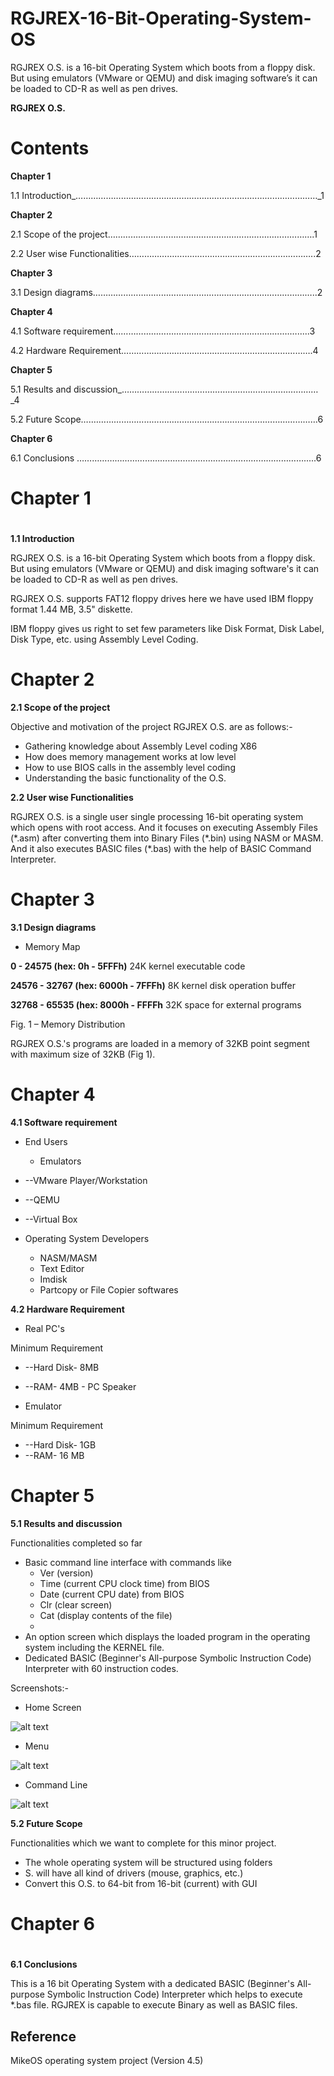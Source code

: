 # RGJREX-16-Bit-Operating-System-OS
RGJREX O.S. is a 16-bit Operating System which boots from a floppy disk. But using emulators (VMware or QEMU) and disk imaging software’s it can be loaded to CD-R as well as pen drives.


**RGJREX O.S.**

# Contents



**Chapter 1**

1.1 Introduction_……………………………………………………………………………………_1

**Chapter 2**

2.1 Scope of the project……………………………………………………………………….1

2.2 User wise Functionalities………………………………………………………………..2

**Chapter 3**

3.1 Design diagrams……………………………………………………………………………..2



**Chapter 4**

4.1 Software requirement………………………………………………………….…….....3

4.2 Hardware Requirement………………………………………………………………….4



**Chapter 5**

5.1 Results and discussion_……………………………………………………………………_4

5.2 Future Scope….………………………………………………………………………………6

**Chapter 6**

6.1 Conclusions ……………………………………………………………………………….....6

# Chapter 1

#

**1.1 Introduction**

RGJREX O.S. is a 16-bit Operating System which boots from a floppy disk. But using emulators (VMware or QEMU) and disk imaging software&#39;s it can be loaded to CD-R as well as pen drives.

RGJREX O.S. supports FAT12 floppy drives here we have used IBM floppy format 1.44 MB, 3.5&quot; diskette.

IBM floppy gives us right to set few parameters like Disk Format, Disk Label, Disk Type, etc. using Assembly Level Coding.

#

#

# Chapter 2

**2.1 Scope of the project**

Objective and motivation of the project RGJREX O.S. are as follows:-

- Gathering knowledge about Assembly Level coding X86
- How does memory management works at low level
- How to use BIOS calls in the assembly level coding
- Understanding the basic functionality of the O.S.



**2.2 User wise Functionalities**

RGJREX O.S. is a single user single processing 16-bit operating system which opens with root access. And it focuses on executing Assembly Files (\*.asm) after converting them into Binary Files (\*.bin) using NASM or MASM. And it also executes BASIC files (\*.bas) with the help of BASIC Command Interpreter.

#

# Chapter 3

**3.1 Design diagrams**

- Memory Map

**0 - 24575 (hex: 0h - 5FFFh)**
24K kernel executable code

**24576 - 32767 (hex: 6000h - 7FFFh)**
8K kernel disk operation buffer 

**32768 - 65535 (hex: 8000h - FFFFh**
32K space for external programs

Fig. 1 – Memory Distribution

RGJREX O.S.&#39;s programs are loaded in a memory of 32KB point segment with maximum size of 32KB (Fig 1).

# Chapter 4

**4.1 Software requirement**

- End Users
  - Emulators

- --VMware Player/Workstation
- --QEMU
- --Virtual Box

- Operating System Developers
  - NASM/MASM
  - Text Editor
  - Imdisk
  - Partcopy or File Copier softwares

**4.2 Hardware Requirement**

- Real PC&#39;s

Minimum Requirement

- --Hard Disk- 8MB
- --RAM- 4MB
      -    PC Speaker



- Emulator

Minimum Requirement

- --Hard Disk- 1GB
- --RAM- 16 MB

#

# Chapter 5

**5.1 Results and discussion**

Functionalities completed so far

- Basic command line interface with commands like
  - Ver (version)
  - Time (current CPU clock time) from BIOS
  - Date (current CPU date) from BIOS
  - Clr (clear screen)
  - Cat (display contents of the file)
  -
- An option screen which displays the loaded program in the operating system including the KERNEL file.
- Dedicated BASIC (Beginner&#39;s All-purpose Symbolic Instruction Code) Interpreter with 60 instruction codes.



Screenshots:-

- Home Screen

![alt text](https://github.com/rehanguha/RGJREX-16-Bit-Operating-System-OS/blob/master/images/Picture1.png)

- Menu

![alt text](https://github.com/rehanguha/RGJREX-16-Bit-Operating-System-OS/blob/master/images/Picture2.png)

- Command Line

![alt text](https://github.com/rehanguha/RGJREX-16-Bit-Operating-System-OS/blob/master/images/Picture3.png)



**5.2 Future Scope**

Functionalities which we want to complete for this minor project.

- The whole operating system will be structured using folders
- S. will have all kind of drivers (mouse, graphics, etc.)
- Convert this O.S. to 64-bit from 16-bit (current) with GUI

#

# Chapter 6

#

**6.1 Conclusions**

This is a 16 bit Operating System with a dedicated BASIC (Beginner&#39;s All-purpose Symbolic Instruction Code) Interpreter which helps to execute \*.bas file. RGJREX is capable to execute Binary as well as BASIC files.




## Reference 

MikeOS operating system project (Version 4.5)
